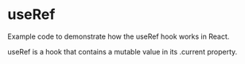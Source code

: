 # useRef

Example code to demonstrate how the useRef hook works in React.

useRef is a hook that contains a mutable value in its .current property.
